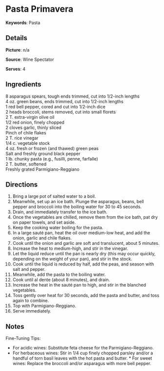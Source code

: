 # Pasta Primavera

__Keywords__: Pasta

## Details
__Picture__: n/a

__Source__: Wine Spectator

__Serves__: 4

## Ingredients
8 asparagus spears, tough ends trimmed, cut into 1/2-inch lengths  
4 oz. green beans, ends trimmed, cut into 1/2-inch lengths  
1 red bell pepper, cored and cut into 1/2-inch dice  
2 heads broccoli, stems removed, cut into small florets  
2 T. extra-virgin olive oil  
1/2 red onion, finely chopped  
2 cloves garlic, thinly sliced  
Pinch of chile flakes  
2 T. rice vinegar  
1/4 c. vegetable stock  
4 oz. fresh or frozen (and thawed) green peas  
Salt and freshly ground black pepper  
1 lb. chunky pasta (e.g., fusilli, penne, farfalle)  
2 T. butter, softened  
Freshly grated Parmigiano-Reggiano

## Directions
1. Bring a large pot of salted water to a boil.
2. Meanwhile, set up an ice bath. Plunge the asparagus, beans, bell pepper and broccoli into the boiling water for 30 to 45 seconds.
3. Drain, and immediately transfer to the ice bath.
4. Once the vegetables are chilled, remove them from the ice bath, pat dry on paper towels, and set aside.
5. Keep the cooking water boiling for the pasta.
6. In a large saut&eacute; pan, heat the oil over medium-low heat, and add the onion, garlic and chile flakes.
7. Cook until the onion and garlic are soft and translucent, about 5 minutes.
8. Increase the heat to medium-high, and stir in the vinegar.
9. Let the liquid reduce until the pan is nearly dry (this may occur quickly, depending on the weight of your pan), and stir in the stock.
10. Cook until the liquid is reduced by half, add the peas, and season with salt and pepper.
11. Meanwhile, add the pasta to the boiling water.
12. Cook until al dente (about 8 minutes), and drain.
13. Increase the heat in the saut&eacute; pan to high, and stir in the blanched vegetables.
14. Toss gently over heat for 30 seconds, add the pasta and butter, and toss again to combine.
15. Top with Parmigiano-Reggiano.
16. Serve immediately.

## Notes
Fine-Tuning Tips:
* For acidic wines: Substitute feta cheese for the Parmigiano-Reggiano. 
* For herbaceous wines: Stir in 1/4 cup finely chopped parsley and/or a handful of torn basil leaves with the hot pasta and butter.
* For sweet wines: Replace the broccoli and/or asparagus with more bell pepper.
